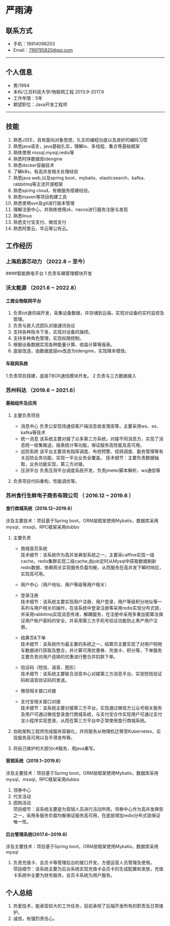 # 严雨涛

## 联系方式
- 手机：18914098203 
- Email：799795820@qq.com


---

## 个人信息

 - 男/1994 
 - 本科/江苏科技大学/物联网工程 2013.9-2017.6
 - 工作年限：5年
 - 期望职位：Java开发工程师

---

## 技能
1.  熟悉J2EE，具有面向对象思想，扎实的编程功底以及良好的编码习惯
2.  熟悉java语言，java基础扎实，理解io、多线程、集合等基础框架
3.  熟练使用 mssql,mysql,redis等
4.  熟悉时序数据库tdengine
5.  熟悉docker容器技术
6.  了解k8s，有高并发相关处理经验
7.  熟悉java web,以及spring boot、mybatis、elasticsearch、kafka、rabbitmq等主流开源框架
8.  熟悉spring cloud，有微服务搭建经验。
9.  熟悉maven等项目构建工具
10. 熟悉使用svn及git进行版本管理
11. 理解注册中心，并熟练使用zk、nacos进行服务注册与发现
12. 熟悉linux
13. 熟悉支付宝支付、微信支付
14. 熟悉阿里云，华云等公有云。


## 工作经历

### 上海启源芯动力 （2022.8 ~ 至今）
####智能换电平台
1.负责车辆管理模块开发

### 沃太能源 （2021.6 ~ 2022.8）
#### 工商业物联网平台
1. 负责iot通讯端开发，采集设备数据，并存储到云端，实现对设备的实时监控及管理。
2. 负责与嵌入式团队对接通讯协议
3. 支持各种指令下发，实现对设备的操控。
4. 支持多种角色管理，实现权限控制。
5. 根据设备数据实现各种能量计算、收益计算等报表。
6. 底层改造，由数据底层es改造为tdengine，实现降本增效。

#### 车联网系统
1.负责项目搭建，底层TBOX通信模块开发。
2.负责与三方数据接入

### 苏州科达 （2019.6 ~ 2021.6）
#### 基础组件及应用
1. 主要负责项目
   - 消息中心
     负责公安现场通信客户端消息收发落库等，主要采用ws、es、kafka等技术
   - 统一消息
     该系统主要对接了众多第三方系统，对接不同消息方，实现了消息统一收集推送，报表统计等功能，保证服务高性能及高可用。
   - 巡防系统
     该平台主要具有指挥调度、布控预警、视频调度、勤务管理等有关巡防业务功能，实现一平台业务全覆盖。
     技术细节：主要负责数据抽取，业务功能实现，第三方对接。
   - 压测平台
     负责压测平台调度系统开发，负责jmeter脚本解析，ws通信等
     
2. 负责项目代码重构，性能调优等。

### 苏州食行生鲜电子商务有限公司 （ 2016.12 ~ 2019.6 ）

#### 食行商城系统（2016.12~2019.6）

涉及主要技术：项目基于Spring boot，ORM层框架使用Mybatis，数据库采用mysql、mssql，RPC框架采用dubbo
1. 主要负责
   - 商城首页系统   
     技术细节：该系统作为高并发典型系统之一，主要采caffine实现一级cache，redis集群实现二级cache,由job定时从Mysql中获取数据刷新redis数据，依赖网关实现服务负载均衡，从而服务在高并发下瞬时响应，实现高可用。
     
   - 用户中心（用户地址、用户等级等用户相关）
   - 登录注册  
     技术细节：该系统主要实现用户注册，用户登录，用户等级积分地址等一系列与用户相关的操作，在该系统中登录注册等采用redis实现分布式锁，并采用rabbitmq实现消息传递，解耦服务，在注册中采用多重加密算法保证用户账户密码的安全，并采用第三方手机号验证功能防止黑产用户注册。
     
   - 结算页&下单  
     技术细节：该系统作为最主要的系统之一，结算页主要实现了对用户购物车数据进行获取及整合，并计算可用优惠券、充值卡、积分等，下单服务主要负责对用户选择的优惠进行整合并扣款下单。
     
   - 验证码（短信、语音、图形）  
     技术细节：该系统主要联合消息中心对接第三方消息平台，实现短信验证码和语音验证码的发送。
     
   - 微信相关接口对接  
   - 支付宝相关接口对接  
     技术细节：该系统主要对接第三方平台，实现通过微信方公众号相关服务及用户可通过微信登录食行商城系统，与支付宝合作实现用户可通过支付宝小程序实现登录，从而在第三方平台中正常使用食行商城系统。
     
2. 协助架构工程师完成服务容器化，并将服务从物理机迁移至Kubernetes，实现服务高可用以及平滑发布等。
3. 将自己维护的大部分c#服务，用java重写。

#### 营销系统（2019.1~2019.6）
涉及主要技术：项目基于Spring boot，ORM层框架使用Mybatis，数据库采用mysql、mssql，RPC框架采用dubbo
1. 领券中心
2. 代言活动
3. 团购活动  
  项目细节：该系统主要是为营销人员进行活动所用，领券中心作为高并发典型之一，采用多服务负载均衡保证服务高可用，在底层增加redis分布式锁保证唯一性。

#### 后台管理系统(2017.6~2019.6)  
涉及主要技术：项目基于Spring boot，ORM层框架使用Mybatis，数据库采用mysql
1. 负责充值卡、会员卡等管理后台的接口开发，方便运营人员管理及使用。  
   项目细节：该系统主要为后台系统实现充值卡会员卡的生成配置和发放，充值卡系统中主要为财务服务，会员卡系统为用户服务。

## 个人总结
 1. 热爱技术，能承受较大的工作任务，目前承担了后端开发所有的职责及日常维护。
 2. 诚信，有强烈责任心。

